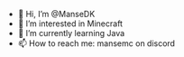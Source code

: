 - 👋 Hi, I’m @ManseDK
- 👀 I’m interested in Minecraft
- 🌱 I’m currently learning Java
- 📫 How to reach me: mansemc on discord


<!---
ManseDK/ManseDK is a ✨ special ✨ repository because its `README.md` (this file) appears on your GitHub profile.
You can click the Preview link to take a look at your changes.
--->
